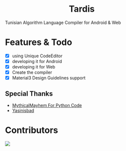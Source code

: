 <div style="text-align: center; ">
<h1 style="text-align:center;">Tardis</h1></div>


Tunisian Algorithm Language Compiler for Android &amp; Web

# Features &amp; Todo

 - [x] using Unique CodeEditor
- [x] developing it for Android 
- [x] developing it for Web
- [x] Create the compiler
- [x] Material3 Design Guidelines support
## Special Thanks
- [MythicalMayhem For Python Code](https://github.com/MythicalMayhem/TNCompiler)
- [Yasinisbad](https://github.com/yasinisbad)
# Contributors
<a href="https://github.com/devilyesbh/Tardis/graphs/contributors">
  <img src="https://contrib.rocks/image?repo=devilyesbh/Tardis" />
</a>
